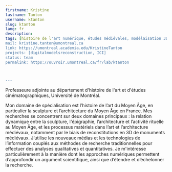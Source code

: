 ```yaml
---
firstname: Kristine
lastname: Tanton
username: ktanton
slug: ktanton
lang: fr
description: 
tags: [histoire de l'art numérique, études médiévales, modélaisation 3D]
mail: kristine.tanton@umontreal.ca
link: https://umontreal.academia.edu/KristineTanton
projects: [digitalmodelsreconstruction, ICI]
status: team
permalink: https://ouvroir.umontreal.ca/fr/lab/ktanton



---
```


Professeure adjointe au département d'histoire de l'art et d'études cinématographiques, Université de Montréal.

Mon domaine de spécialisation est l’histoire de l’art du Moyen Âge, en particulier la sculpture et l’architecture du Moyen Âge en France. Mes recherches se concentrent sur deux domaines principaux : la relation dynamique entre la sculpture, l'épigraphie, l’architecture et l’activité rituelle au Moyen Âge, et les processus matériels dans l’art et l’architecture médiévaux, notamment par le biais de reconstitutions en 3D de monuments médiévaux. J’utilise les nouveaux médias et les technologies de l’information couplés aux méthodes de recherche traditionnelles pour effectuer des analyses qualitatives et quantitatives. Je m'intéresse particulièrement à la manière dont les approches numériques permettent d’approfondir un argument scientifique, ainsi que d’étendre et d’échelonner la recherche. 
